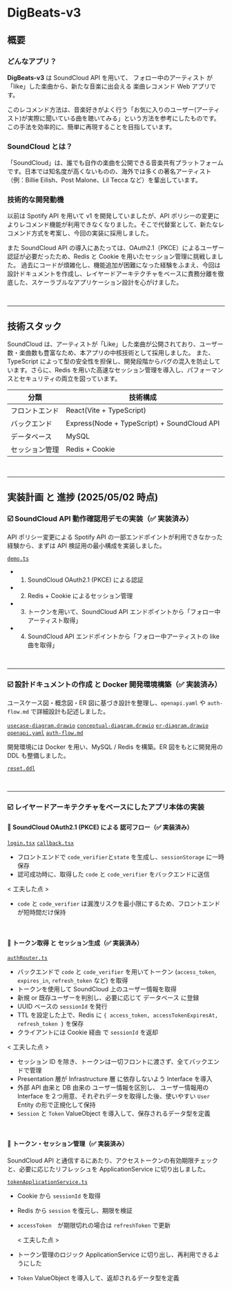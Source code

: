 # DigBeats-v3

## 概要

### どんなアプリ？

**DigBeats-v3** は SoundCloud API を用いて、 フォロー中のアーティスト が「like」した楽曲から、新たな音楽に出会える 楽曲レコメンド Web アプリです。

このレコメンド方法は、音楽好きがよく行う「お気に入りのユーザー(アーティスト)が実際に聞いている曲を聴いてみる」という方法を参考にしたものです。この手法を効率的に、簡単に再現することを目指しています。

### SoundCloud とは？

「SoundCloud」は、誰でも自作の楽曲を公開できる音楽共有プラットフォームです。日本では知名度が高くないものの、海外では多くの著名アーティスト（例：Billie Eilish、Post Malone、Lil Tecca など）を輩出しています。

### 技術的な開発動機

以前は Spotify API を用いて v1 を開発していましたが、API ポリシーの変更によりレコメンド機能が利用できなくなりました。そこで代替案として、新たなレコメンド方式を考案し、今回の実装に採用しました。

また SoundCloud API の導入にあたっては、OAuth2.1（PKCE）によるユーザー認証が必要だったため、Redis と Cookie を用いたセッション管理に挑戦しました。
過去にコードが煩雑化し、機能追加が困難になった経験をふまえ、今回は設計ドキュメントを作成し、レイヤードアーキテクチャをベースに責務分離を徹底した、スケーラブルなアプリケーション設計を心がけました。

<br>

---

## 技術スタック

SoundCloud は、アーティストが「Like」した楽曲が公開されており、ユーザー数・楽曲数も豊富なため、本アプリの中核技術として採用しました。
また、TypeScript によって型の安全性を担保し、開発段階からバグの混入を防止しています。さらに、Redis を用いた高速なセッション管理を導入し、パフォーマンスとセキュリティの両立を図っています。

| 分類           | 技術構成                                    |
| -------------- | ------------------------------------------- |
| フロントエンド | React(Vite + TypeScript)                    |
| バックエンド   | Express(Node + TypeScript) + SoundCloud API |
| データベース   | MySQL                                       |
| セッション管理 | Redis + Cookie                              |

<br>

---

## 実装計画 と 進捗 (2025/05/02 時点)

### ☑️ SoundCloud API 動作確認用デモの実装（✅ 実装済み）

API ポリシー変更による Spotify API の一部エンドポイントが利用できなかった経験から、まずは API 検証用の最小構成を実装しました。

[`demo.ts`](backend/src/demo.ts)

- 1. SoundCloud OAuth2.1 (PKCE) による認証
- 2. Redis + Cookie によるセッション管理
- 3. トークンを用いて、SoundCloud API エンドポイントから「フォロー中アーティスト取得」
- 4. SoundCloud API エンドポイントから「フォロー中アーティストの like 曲を取得」
 
<br>

---

### ☑️ 設計ドキュメントの作成 と Docker 開発環境構築（✅ 実装済み）

ユースケース図・概念図・ER 図に基づき設計を整理し、`openapi.yaml` や `auth-flow.md` で詳細設計も記述しました。

[`usecase-diagram.drawio`](docs/usecase-diagram.drawio)
[`conceptual-diagram.drawio`](docs/conceptual-diagram.drawio)
[`er-diagram.drawio`](docs/er-diagram.drawio)
[`openapi.yaml`](docs/openapi.yaml)
[`auth-flow.md`](docs/auth-flow.md)

開発環境には Docker を用い、MySQL / Redis を構築。ER 図をもとに開発用の DDL も整備しました。

[`reset.ddl`](db/reset.ddl)

<br>

---

### ☑️ レイヤードアーキテクチャをベースにしたアプリ本体の実装

#### 🔘 SoundCloud OAuth2.1 (PKCE) による 認可フロー（✅ 実装済み）

[`login.tsx`](frontend/src/login.tsx)
[`callback.tsx`](frontend/src/callback.tsx)

- フロントエンドで `code_verifier`と`state` を生成し、`sessionStorage` に一時保存
- 認可成功時に、取得した `code` と `code_verifier` をバックエンドに送信

< 工夫した点 >

- `code` と `code_verifier` は漏洩リスクを最小限にするため、フロントエンドが短時間だけ保持

<br>

#### 🔘 トークン取得 と セッション生成（✅ 実装済み）

[`authRouter.ts`](backend/src/presentation/router/authRouter.ts)

- バックエンドで `code` と `code_verifier` を用いてトークン (`access_token`, `expires_in`, `refresh_token` など) を取得
- トークンを使用して SoundCloud 上のユーザー情報を取得
- 新規 or 既存ユーザーを判別し、必要に応じて データベース に登録
- UUID ベースの `sessionId` を発行
- TTL を設定した上で、Redis に `{ access_token, accessTokenExpiresAt, refresh_token }` を保存
- クライアントには Cookie 経由 で `sessionId` を返却

< 工夫した点 >

- セッション ID を除き、トークンは一切フロントに渡さず、全てバックエンドで管理
- Presentation 層が Infrastructure 層 に依存しないよう Interface を導入
- 外部 API 由来と DB 由来の ユーザー情報を区別し、 ユーザー情報用の Interface を２つ用意、それぞれデータを取得した後、使いやすい `User` Entity の形で正規化して保持
- `Session` と `Token` ValueObject を導入して、保存されるデータ型を定義

<br>

#### 🔘 トークン・セッション管理（✅ 実装済み）


SoundCloud API と通信するにあたり、アクセストークンの有効期限チェックと、必要に応じたリフレッシュを ApplicationService に切り出しました。

[`tokenApplicationService.ts`](backend/src/application/applicationService/tokenApplicationService.ts)

- Cookie から `sessionId` を取得
- Redis から `session` を復元し、期限を検証
- `accessToken`　が期限切れの場合は `refreshToken` で更新

  < 工夫した点 >

- トークン管理のロジック ApplicationService に切り出し、再利用できるようにした
- `Token` ValueObject を導入して、返却されるデータ型を定義
